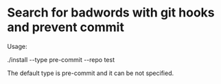 # Search for badwords with git hooks and prevent commit

Usage:

./install --type pre-commit --repo test

The default type is pre-commit and it can be not specified.